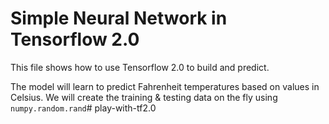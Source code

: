 # Simple Neural Network in Tensorflow 2.0
This file shows how to use Tensorflow 2.0 to build and predict.

The model will learn to predict Fahrenheit temperatures based on values in Celsius. We will create the training & testing data on the fly using `numpy.random.rand`# play-with-tf2.0
